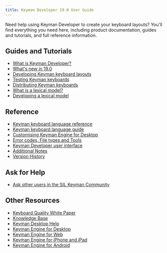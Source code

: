 ```yaml
---
title: Keyman Developer 19.0 User Guide
---
```


Need help using Keyman Developer to create your keyboard layouts? You'll
find everything you need here, including product documentation, guides
and tutorials, and full reference information.

## Guides and Tutorials
-   [What is Keyman Developer?](guides/intro)
-   [What's new in 19.0](whatsnew)
-   [Developing Keyman keyboard layouts](guides/develop)
-   [Testing Keyman keyboards](guides/test)
-   [Distributing Keyman keyboards](guides/distribute)
-   [What is a lexical model?](guides/lexical-models)
-   [Developing a lexical model](guides/lexical-models/tutorial)

## Reference
-   [Keyman keyboard language reference](../language/reference)
-   [Keyman keyboard language guide](../language/guide)
-   [Customising Keyman Engine for Desktop](../engine/desktop)
-   [Error codes, File types and Tools](reference/)
-   [Keyman Developer user interface](context/)
-   [Additional Notes](main/)
-   [Version History](../version-history/)

## Ask for Help
-   [Ask other users in the SIL Keyman Community](https://community.software.sil.org/c/keyman)

## Other Resources

-   [Keyboard Quality White Paper](/developer/whitepaper1.1.pdf)
-   [Knowledge Base](/kb)
-   [Keyman Desktop Help](/products/desktop)
-   [Keyman Engine for Desktop](/developer/engine/desktop/current-version/)
-   [Keyman Engine for Web](/developer/engine/web/)
-   [Keyman Engine for iPhone and iPad](/developer/engine/iphone-and-ipad/current-version/)
-   [Keyman Engine for Android](/developer/engine/android/current-version/)
